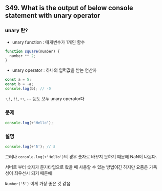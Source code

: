 
## 349. What is the output of below console statement with unary operator

### unary 란?

- unary function : 매개변수가 1개인 함수

```js
function square(number) {
  number ** 2;
}
```

- unary operator : 하나의 입력값을 받는 연산자

```js
const a = 5;
const b = -a;
console.log(b); // -5
```

`+`,`!`, `!!`, `++`, `--` 등도 모두 unary operator다

### 문제

```js
console.log(+'Hello');
```

### 설명

```js
console.log(+'5'); // 5
```

그러나 `console.log(+'Hello')`의 경우 숫자로 바꾸지 못하기 때문에 NaN이 나온다.

서버로 부터 숫자가 문자타입으로 왔을 때 사용할 수 있는 방법이긴 하지만 요즘은 가독성이 최우선시 되기 때문에

`Number('5')` 이게 가장 좋은 것 같음
